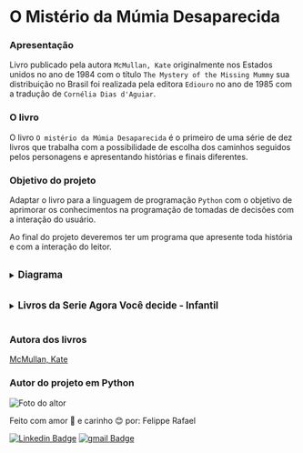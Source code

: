 # O Mistério da Múmia Desaparecida

### Apresentação
Livro publicado pela autora `McMullan, Kate` originalmente nos Estados unidos 
no ano de 1984 com o título `The Mystery of the Missing Mummy` sua distribuição
no Brasil foi realizada pela editora `Ediouro` no ano de 1985 com a tradução de
`Cornélia Dias d'Aguiar`.

### O livro

O livro `O mistério da Múmia Desaparecida` é o primeiro de uma série de dez 
livros que trabalha com a possibilidade de escolha dos caminhos seguidos pelos
personagens e apresentando histórias e finais diferentes.


### Objetivo do projeto

Adaptar o livro para a linguagem de programação `Python` com o objetivo de
aprimorar os conhecimentos na programação de tomadas de decisões com a 
interação do usuário.

Ao final do projeto deveremos ter um programa que apresente toda história e com 
a interação do leitor.
<br>
<br>
<details>
    <summary>
        <big>
            <strong>
                Diagrama
            </strong>
        </big>
    </summary>

O diagrama a seguir apresenta a estrutura das páginas do livro.

Significado das cores:

<font color=green> Verde: </font>
Páginas que são desenvolvidas sem a interação com o usuário. 
<br>
<font color=yellow> Amarelo: </font> Páginas onde haverá a interação com o 
    usuário.
<br>
<font color=red> Vermelho: </font> Páginas de final de história.

<br>

![diagrama](https://user-images.githubusercontent.com/98472557/152702065-f7a24de8-f989-42ad-b48f-49bc3ee7880e.jpg)

</details>
<br>
<br>
<details>
    <summary>
        <big>
            <strong>
                Livros da Serie Agora Você decide - Infantil
            </strong>
        </big>
    </summary>

>1. O mistério da múmia desaparecida
>2. O mistério do diamante Dandi
>3. O mistério do pião magico
>4. Aventura na selva
>5. Aventura com dinossauros
>6. O segredo do 13
>7. Mir, o robo rebelde
>8. O Bando do Cachorro Quente
>9. A fantástica viagem da espaçonave Astra
>10. Murf o monstro
   
</details>
<br>

### Autora dos livros

[McMullan, Kate](https://twitter.com/katemcmullan1)

### Autor do projeto em Python

![Foto do altor](https://user-images.githubusercontent.com/98472557/151680533-d07e7b10-5c68-4db6-8e59-c4641d6936a5.jpg)

Feito com amor 💝 e carinho 😊 por: Felippe Rafael

[![Linkedin Badge](https://img.shields.io/badge/-Felippe-blue?style=flat-square&logo=Linkedin&logoColor=white&link=https://www.linkedin.com/in/felippe-rafael/)]( https://www.linkedin.com/in/felippe-rafael/)
[![gmail Badge](https://img.shields.io/badge/-frafaelrls@gmail.com-c14438?style=flat-square&logo=Gmail&logoColor=white&link=mailto:frafaelrls@gmail.com)](mailto:frafealrls@gmail.com)